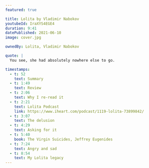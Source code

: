 ```yaml
---
featured: true

title: Lolita by Vladimir Nabokov
youtubeId: IraXYS4EGE4
duration: 9:41
datePublished: 2021-06-10
image: cover.jpg

ownedBy: Lolita, Vladimir Nabokov

quote: |
  You see, she had absolutely nowhere else to go.

timestamps:
  - t: 52
    text: Summary
  - t: 1:49
    text: Review
  - t: 2:06
    text: Why I re-read it
  - t: 2:21
    text: Lolita Podcast
    link: https://www.iheart.com/podcast/1119-lolita-73899842/
  - t: 3:07
    text: The delusion
  - t: 4:29
    text: Asking for it
  - t: 5:40
    book: The Virgin Suicides, Jeffrey Eugenides
  - t: 7:24
    text: Angry and sad
  - t: 8:54
    text: My Lolita legacy
---
```

